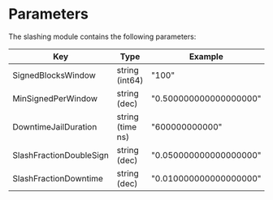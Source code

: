 <!--
order: 8
-->

# Parameters

The slashing module contains the following parameters:

| Key                     | Type             | Example                |
| ----------------------- | ---------------- | ---------------------- |
| SignedBlocksWindow      | string (int64)   | "100"                  |
| MinSignedPerWindow      | string (dec)     | "0.500000000000000000" |
| DowntimeJailDuration    | string (time ns) | "600000000000"         |
| SlashFractionDoubleSign | string (dec)     | "0.050000000000000000" |
| SlashFractionDowntime   | string (dec)     | "0.010000000000000000" |
